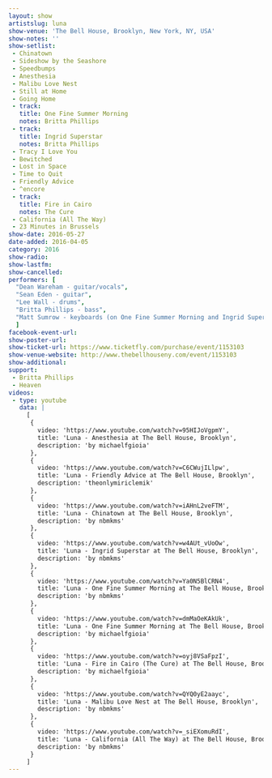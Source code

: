 ```yaml
---
layout: show
artistslug: luna
show-venue: 'The Bell House, Brooklyn, New York, NY, USA'
show-notes: ''
show-setlist: 
 - Chinatown
 - Sideshow by the Seashore
 - Speedbumps
 - Anesthesia
 - Malibu Love Nest
 - Still at Home
 - Going Home
 - track:
   title: One Fine Summer Morning
   notes: Britta Phillips
 - track:
   title: Ingrid Superstar
   notes: Britta Phillips
 - Tracy I Love You
 - Bewitched
 - Lost in Space
 - Time to Quit
 - Friendly Advice
 - ^encore
 - track:
   title: Fire in Cairo
   notes: The Cure
 - California (All The Way)
 - 23 Minutes in Brussels
show-date: 2016-05-27
date-added: 2016-04-05
category: 2016
show-radio: 
show-lastfm: 
show-cancelled: 
performers: [
  "Dean Wareham - guitar/vocals",
  "Sean Eden - guitar",
  "Lee Wall - drums",
  "Britta Phillips - bass",
  "Matt Sumrow - keyboards (on One Fine Summer Morning and Ingrid Superstar)"
  ]
facebook-event-url: 
show-poster-url: 
show-ticket-url: https://www.ticketfly.com/purchase/event/1153103
show-venue-website: http://www.thebellhouseny.com/event/1153103
show-additional: 
support:
 - Britta Phillips
 - Heaven
videos:
 - type: youtube
   data: |
     [
      { 
        video: 'https://www.youtube.com/watch?v=95HIJoVgpmY',
        title: 'Luna - Anesthesia at The Bell House, Brooklyn',
        description: 'by michaelfgioia'
      },
      { 
        video: 'https://www.youtube.com/watch?v=C6CWujILlpw',
        title: 'Luna - Friendly Advice at The Bell House, Brooklyn',
        description: 'theonlymiriclemik'
      },
      { 
        video: 'https://www.youtube.com/watch?v=iAHnL2veFTM',
        title: 'Luna - Chinatown at The Bell House, Brooklyn',
        description: 'by nbmkms'
      },
      { 
        video: 'https://www.youtube.com/watch?v=w4AUt_vUoOw',
        title: 'Luna - Ingrid Superstar at The Bell House, Brooklyn',
        description: 'by nbmkms'
      },
      { 
        video: 'https://www.youtube.com/watch?v=Ya0N5BlCRN4',
        title: 'Luna - One Fine Summer Morning at The Bell House, Brooklyn',
        description: 'by nbmkms'
      },
      { 
        video: 'https://www.youtube.com/watch?v=dmMaOeKAkUk',
        title: 'Luna - One Fine Summer Morning at The Bell House, Brooklyn',
        description: 'by michaelfgioia'
      },
      { 
        video: 'https://www.youtube.com/watch?v=oyj8VSaFpzI',
        title: 'Luna - Fire in Cairo (The Cure) at The Bell House, Brooklyn',
        description: 'by michaelfgioia'
      },
      { 
        video: 'https://www.youtube.com/watch?v=QYQ0yE2aayc',
        title: 'Luna - Malibu Love Nest at The Bell House, Brooklyn',
        description: 'by nbmkms'
      },
      { 
        video: 'https://www.youtube.com/watch?v=_siEXomuRdI',
        title: 'Luna - California (All The Way) at The Bell House, Brooklyn',
        description: 'by nbmkms'
      }
     ]
---
```

